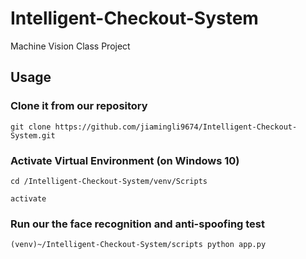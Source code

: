 # Intelligent-Checkout-System
Machine Vision Class Project

## Usage

### Clone it from our repository

```
git clone https://github.com/jiamingli9674/Intelligent-Checkout-System.git

```

### Activate Virtual Environment (on Windows 10)

```
cd /Intelligent-Checkout-System/venv/Scripts

activate

```

### Run our the face recognition and anti-spoofing test

```
(venv)~/Intelligent-Checkout-System/scripts python app.py

```
